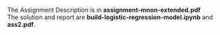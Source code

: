 The Assignment Description is in **assignment-mnon-extended.pdf**  
The solution and report are **build-logistic-regression-model.ipynb** and **ass2.pdf**.